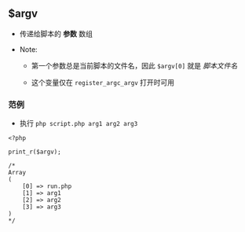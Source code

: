 ## $argv
* 传递给脚本的 **参数** 数组

* Note:
    * 第一个参数总是当前脚本的文件名，因此 `$argv[0]` 就是 *脚本文件名*

    * 这个变量仅在 `register_argc_argv` 打开时可用


### 范例
* 执行 `php script.php arg1 arg2 arg3`
```
<?php

print_r($argv);

/*
Array
(
    [0] => run.php
    [1] => arg1
    [2] => arg2
    [3] => arg3
)
*/
```
